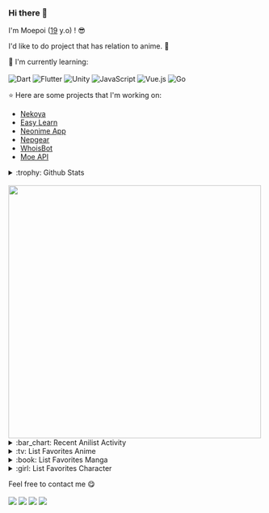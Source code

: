 ### Hi there 👋

I'm Moepoi ([19](https://github.com/moepoi/moepoi/commit/c15e0dc41a58149d47f7813f145259151a2a73c7) y.o) ! :sunglasses:

I'd like to do project that has relation to anime. :ghost:

:page_with_curl: I'm currently learning:
<br><br>
![Dart](https://img.shields.io/badge/dart-%230175C2.svg?style=for-the-badge&logo=dart&logoColor=white)
![Flutter](https://img.shields.io/badge/Flutter-%2302569B.svg?style=for-the-badge&logo=Flutter&logoColor=white)
![Unity](https://img.shields.io/badge/unity-%23000000.svg?style=for-the-badge&logo=unity&logoColor=white)
![JavaScript](https://img.shields.io/badge/javascript-%23323330.svg?style=for-the-badge&logo=javascript&logoColor=%23F7DF1E)
![Vue.js](https://img.shields.io/badge/vuejs-%2335495e.svg?style=for-the-badge&logo=vuedotjs&logoColor=%234FC08D)
![Go](https://img.shields.io/badge/go-%2300ADD8.svg?style=for-the-badge&logo=go&logoColor=white)

:star: Here are some projects that I'm working on:
- [Nekoya](https://github.com/Nekoya-Site)
- [Easy Learn](https://github.com/Easy-Learn/App/releases/tag/v1.0.1)
- [Neonime App](https://install.appcenter.ms/users/moepoi/apps/neonime/distribution_groups/public)
- [Nepgear](https://t.me/NepgearBot)
- [WhoisBot](https://t.me/WhoisBot)
- [Moe API](https://beta.moe.team)

<details>
<summary>:trophy: Github Stats</summary>
<img src="https://bad-apple-github-readme.vercel.app/api?show_bg=1&username=moepoi">
<img src="https://github-profile-trophy.vercel.app/?username=moepoi">
</details>

<br>

<img src="https://img.anili.st/user/161753" width="500">

<details>
<summary>:bar_chart: Recent Anilist Activity</summary>
  
<!-- anilist_activity starts -->
* [watched episode 2](https://anilist.co/activity/465478159) of [Chainsaw Man](https://anilist.co/anime/127230)
* [watched episode 3](https://anilist.co/activity/465465981) of [Kage no Jitsuryokusha ni Naritakute!](https://anilist.co/anime/130298)
* [watched episode 32](https://anilist.co/activity/465254610) of [Tunshi Xingkong 2](https://anilist.co/anime/134283)
* [completed None](https://anilist.co/activity/465249064) of [Yao Shen Ji 5](https://anilist.co/anime/139986)
* [watched episode 3](https://anilist.co/activity/464957754) of [Shinobi no Ittoki](https://anilist.co/anime/145604)
* [watched episode 33](https://anilist.co/activity/464864550) of [Jidao Long Shen](https://anilist.co/anime/149095)
* [watched episode 224](https://anilist.co/activity/464805908) of [Ling Jian Zun 4](https://anilist.co/anime/120272)
* [watched episode 21](https://anilist.co/activity/464777990) of [Wan Jie Duzun 2](https://anilist.co/anime/153777)
* [watched episode 2](https://anilist.co/activity/464775240) of [Wushen Zhuzai: Da Wei Pian](https://anilist.co/anime/155723)
* [watched episode 230 - 252](https://anilist.co/activity/464466908) of [Dubu Xiaoyao](https://anilist.co/anime/119927)
<!-- anilist_activity ends -->

</details>

<details>
<summary>:tv: List Favorites Anime</summary>
  
<!-- favorites_anime starts -->
* [Ze Tian Ji](https://anilist.co/anime/101409)
* [Ze Tian Ji 2](https://anilist.co/anime/102165)
* [Ze Tian Ji 3](https://anilist.co/anime/102166)
* [Ze Tian Ji 4](https://anilist.co/anime/108986)
* [Ze Tian Ji 5](https://anilist.co/anime/115839)
* [Toaru Majutsu no Index](https://anilist.co/anime/4654)
* [Toaru Majutsu no Index II](https://anilist.co/anime/8937)
* [Toaru Majutsu no Index III](https://anilist.co/anime/100185)
* [Toaru Kagaku no Railgun](https://anilist.co/anime/6213)
* [Toaru Kagaku no Railgun S](https://anilist.co/anime/16049)
* [Toaru Kagaku no Railgun T](https://anilist.co/anime/104462)
* [Ling Jian Zun](https://anilist.co/anime/107882)
* [Ling Jian Zun 2](https://anilist.co/anime/116137)
* [Ling Jian Zun 3](https://anilist.co/anime/116138)
* [Ling Jian Zun 4](https://anilist.co/anime/120272)
* [Doupo Cangqiong](https://anilist.co/anime/102464)
* [Doupo Cangqiong 2](https://anilist.co/anime/102463)
* [Doupo Cangqiong 3](https://anilist.co/anime/104922)
* [World Trigger](https://anilist.co/anime/20729)
* [World Trigger 2](https://anilist.co/anime/114087)
* [Mahouka Koukou no Rettousei](https://anilist.co/anime/20458)
* [Mahouka Koukou no Rettousei: Raihousha-hen](https://anilist.co/anime/112300)
* [Tong Ling Fei](https://anilist.co/anime/99935)
* [Shu Ling Ji](https://anilist.co/anime/119945)
* [Quanzhi Fashi](https://anilist.co/anime/99200)
<!-- favorites_anime ends -->

</details>

<details>
<summary>:book: List Favorites Manga</summary>
  
<!-- favorites_manga starts -->
<!-- favorites_manga ends -->

</details>

<details>
<summary>:girl: List Favorites Character</summary>
  
<!-- favorites_characters starts -->
* [Mukuro Hoshimiya](https://anilist.co/character/157109)
* [Akari Watanabe](https://anilist.co/character/191672)
* [Yor Forger](https://anilist.co/character/138102)
* [Misaki Shokuhou](https://anilist.co/character/40136)
* [Chizuru Ichinose](https://anilist.co/character/128106)
* [Celia Claire](https://anilist.co/character/161678)
* [Kyouko Hori](https://anilist.co/character/66171)
* [Nagisa Minase](https://anilist.co/character/162885)
* [Sayu Ogiwara](https://anilist.co/character/127925)
* [Ravel Phenex](https://anilist.co/character/58341)
* [Kuon](https://anilist.co/character/126823)
* [Ruka Sarashina](https://anilist.co/character/147005)
* [Yuuko Yoshida](https://anilist.co/character/141461)
* [Ziyu Zhou](https://anilist.co/character/234726)
* [Angelina Kudou Shields](https://anilist.co/character/128377)
* [Roroa Amidonia](https://anilist.co/character/133342)
* [Ninym Ralei](https://anilist.co/character/206374)
* [Marin Kitagawa](https://anilist.co/character/133676)
* [Amalie](https://anilist.co/character/175297)
* [Jibril](https://anilist.co/character/87887)
* [Holo](https://anilist.co/character/7373)
* [Miyuki Shiba](https://anilist.co/character/55741)
* [Ayako Kuroba](https://anilist.co/character/200612)
* [Nepgear](https://anilist.co/character/49927)
<!-- favorites_characters ends -->

</details>

Feel free to contact me :yum:
<br><br>
[<img src="https://img.shields.io/badge/Telegram-%40moepoi-28a8ea">](https://t.me/moepoi)
[<img src="https://img.shields.io/badge/LinkedIn-moepoi-informational">](https://linkedin.com/in/moepoi)
[<img src="https://img.shields.io/badge/Email-moe%40chocola.dev-orange">](mailto:moe@chocola.dev)
[<img src="https://img.shields.io/badge/Personal%20Site-moepoi.dev-red">](https://moepoi.dev)
